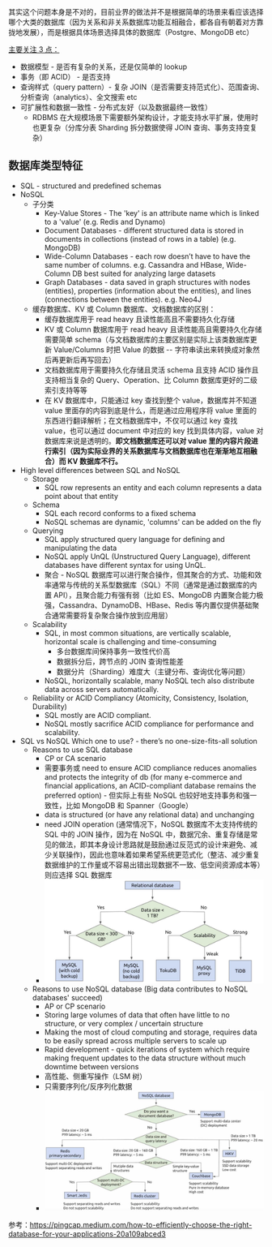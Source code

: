 其实这个问题本身是不对的，目前业界的做法并不是根据简单的场景来看应该选择哪个大类的数据库（因为关系和非关系数据库功能互相融合，都各自有朝着对方靠拢地发展），而是根据具体场景选择具体的数据库（Postgre、MongoDB etc）  

[主要关注 3 点：](https://www.youtube.com/shorts/tIvCjH2ETzo)
* 数据模型 - 是否有复杂的关系，还是仅简单的 lookup
* 事务（即 ACID） - 是否支持
* 查询样式（query pattern）- 复杂 JOIN（是否需要支持范式化）、范围查询、分析查询（analytics）、全文搜索 etc
* 可扩展性和数据一致性 - 分布式友好（以及数据最终一致性）
  * RDBMS 在大规模场景下需要额外架构设计，才能支持水平扩展，使用时也更复杂（分库分表 Sharding 拆分数据使得 JOIN 查询、事务支持变复杂）
  
## 数据库类型特征
* SQL - structured and predefined schemas
* NoSQL
  * 子分类
    * Key-Value Stores - The 'key' is an
  attribute name which is linked to a 'value' (e.g. Redis and Dynamo)
    * Document Databases - different structured data is stored in documents in collections (instead of rows in a table) (e.g. MongoDB)
    * Wide-Column Databases - each row doesn’t have to have the same number of columns. e.g. Cassandra and HBase, Wide-Column DB best suited for analyzing large datasets
    * Graph Databases - data saved in graph structures with nodes (entities), properties (information about the entities), and lines (connections between the entities). e.g. Neo4J
  * 缓存数据库、KV 或 Column 数据库、文档数据库的区别：
    * 缓存数据库用于 read heavy 且读性能高且不需要持久化存储
    * KV 或 Column 数据库用于 read heavy 且读性能高且需要持久化存储需要简单 schema（与文档数据库的主要区别是实际上该类数据库更新 Value/Columns 时把 Value 的数据 -- 字符串读出来转换成对象然后再更新后再写回去）
    * 文档数据库用于需要持久化存储且灵活 schema 且支持 ACID 操作且支持相当复杂的 Query、Operation、比 Column 数据库更好的二级索引支持等等
    * 在 KV 数据库中，只能通过 key 查找到整个 value，数据库并不知道 value 里面存的内容到底是什么，而是通过应用程序将 value 里面的东西进行翻译解析；在文档数据库中，不仅可以通过 key 查找 value，也可以通过 document 中对应的 key 找到具体内容，value 对数据库来说是透明的。**即文档数据库还可以对 value 里的内容片段进行索引（因为实际业界的关系数据库与文档数据库也在渐渐地互相融合）而 KV 数据库不行。**
* High level differences between SQL and NoSQL
  * Storage
    * SQL row represents an entity and each column represents a data point about that entity
  * Schema
    * SQL each record conforms to a fixed schema
    * NoSQL schemas are dynamic, 'columns' can be added on the fly
  * Querying
    * SQL apply structured query language for defining and manipulating the data
    * NoSQL apply UnQL (Unstructured Query Language), different databases have different syntax for using UnQL.
    * 聚合 - NoSQL 数据库可以进行聚合操作，但其聚合的方式、功能和效率通常与传统的关系型数据库（SQL）不同（通常是通过数据库的内置 API），且聚合能力有强有弱（比如 ES、MongoDB 内置聚合能力极强，Cassandra、DynamoDB、HBase、Redis 等内置仅提供基础聚合通常需要将复杂聚合操作放到应用层）
  * Scalability
    * SQL, in most common situations, are vertically scalable, horizontal scale is challenging and time-consuming
      * 多台数据库间保持事务一致性代价高
      * 数据拆分后，跨节点的 JOIN 查询性能差
      * 数据分片（Sharding）难度大（主键分布、查询优化等问题）
    * NoSQL, horizontally scalable, many NoSQL tech also distribute data across servers automatically.
  * Reliability or ACID Compliancy (Atomicity, Consistency, Isolation, Durability)
    * SQL mostly are ACID compliant.
    * NoSQL mostly sacrifice ACID compliance for performance and scalability.
* SQL vs NoSQL Which one to use? - there’s no one-size-fits-all solution
  * Reasons to use SQL database
    * CP or CA scenario
    * 需要事务或 need to ensure ACID compliance reduces anomalies and protects the integrity of db (for many e-commerce and financial applications, an ACID-compliant database remains the preferred option) - 但实际上有些 NoSQL 也较好地支持事务和强一致性，比如 MongoDB 和 Spanner（Google）
    * data is structured (or have any relational data) and unchanging
    * need JOIN operation (通常情况下，NoSQL 数据库不太支持传统的 SQL 中的 JOIN 操作，因为在 NoSQL 中，数据冗余、重复存储是常见的做法，即其本身设计思路就是鼓励通过反范式的设计来避免、减少关联操作)，因此也意味着如果希望系统更范式化（整洁、减少重复数据维护的工作量或不容易出错出现数据不一致、低空间资源成本等）则应选择 SQL 数据库
    * ![](./How%20to%20Select%20SQL%20DB.jpeg)
  * Reasons to use NoSQL database (Big data contributes to NoSQL databases' succeed)
    * AP or CP scenario
    * Storing large volumes of data that often have little to no structure, or very complex / uncertain structure
    * Making the most of cloud computing and storage, requires data to be easily spread across multiple servers to scale up
    * Rapid development - quick iterations of system which require making frequent updates to the data structure without much downtime between versions
    * 高性能、侧重写操作（LSM 树）
    * 只需要序列化/反序列化数据
    * ![](./How%20to%20Select%20NoSQL%20DB.jpeg)

参考：https://pingcap.medium.com/how-to-efficiently-choose-the-right-database-for-your-applications-20a109abced3  

